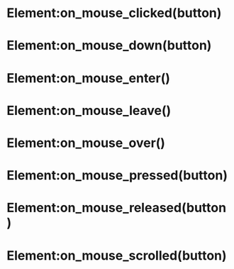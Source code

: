 <link type="text/css" rel="stylesheet" href="../style.css" />

# Element:on_mouse_clicked(button)

# Element:on_mouse_down(button)

# Element:on_mouse_enter()

# Element:on_mouse_leave()

# Element:on_mouse_over()

# Element:on_mouse_pressed(button)

# Element:on_mouse_released(button)

# Element:on_mouse_scrolled(button)
